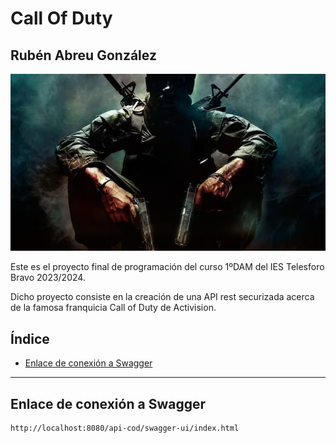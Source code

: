 # Call Of Duty
## Rubén Abreu González

<img src="img/logo-anteproyecto.png">

Este es el proyecto final de programación del curso 1ºDAM del IES Telesforo Bravo 2023/2024.

Dicho proyecto consiste en la creación de una API rest securizada acerca de la famosa franquicia Call of Duty de Activision.

## Índice
- [Enlace de conexión a Swagger](#enlace-de-conexión-a-swagger)
---

## Enlace de conexión a Swagger
```code
http://localhost:8080/api-cod/swagger-ui/index.html
```
